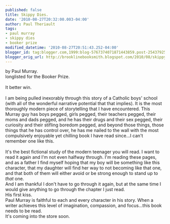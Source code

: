 ```yaml
---
published: false
title: Skippy Dies.
date: '2010-08-27T20:32:00.003-04:00'
author: Paul Theriault
tags:
- paul murray
- skippy dies
- booker prize
modified_datetime: '2010-08-27T20:51:43.252-04:00'
blogger_id: tag:blogger.com,1999:blog-5767374071871443859.post-2543792582233594273
blogger_orig_url: http://brooklinebooksmith.blogspot.com/2010/08/skippy-dies.html
---
```


by Paul Murray.<br />longlisted for the Booker Prize.<br /><br />It better win.<br /><br />I am being pulled inexorably through this story of a Catholic boys' school (with all of the wonderful narrative potential that that implies). It is the most thoroughly modern piece of storytelling that I have encountered. This Murray guy has boys pegged, girls pegged, their teachers pegged, their moms and dads pegged, and he has their drugs and their sex pegged, their curiosity and their stifling boredom pegged, and beyond those things, those things that he has control over, he has me nailed to the wall with the most compulsively enjoyable yet chilling book I have read since...I can't remember one like this.<br /><br />It's the best fictional study of the modern teenager you will read. I want to read it again and I'm not even halfway through. I'm reading these pages, and as a father I find myself hoping that my boy will be something like this character, that my daughter will find her way to not becoming like that one, and that both of them will either avoid or be strong enough to stand up to <em>that</em> one.<br />And I am thankful I don't have to go through it again, but at the same time I would give anything to go through the chapter I just read.<br />His first kiss.<br />Paul Murray is faithful to each and every character in his story. When a writer achieves this level of imagination, compassion, and focus...this book needs to be read.<br />It's coming into the store soon.